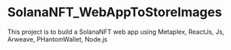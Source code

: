 # SolanaNFT_WebAppToStoreImages
This project is to build a SolanaNFT web app using Metaplex, ReactJs, Js, Arweave, PHantomWallet, Node.js
